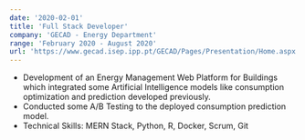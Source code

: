 ```yaml
---
date: '2020-02-01'
title: 'Full Stack Developer'
company: 'GECAD - Energy Department'
range: 'February 2020 - August 2020'
url: 'https://www.gecad.isep.ipp.pt/GECAD/Pages/Presentation/Home.aspx'
---
```


- Development of an Energy Management Web Platform for Buildings which integrated some Artificial Intelligence models like
consumption optimization and prediction developed previously.
- Conducted some A/B Testing to the deployed consumption prediction model.
- Technical Skills: MERN Stack, Python, R, Docker, Scrum, Git
